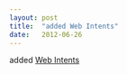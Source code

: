 ```yaml
---
layout: post
title:  "added Web Intents"
date:   2012-06-26
---
```


added [Web Intents](/spec/web-intents)

